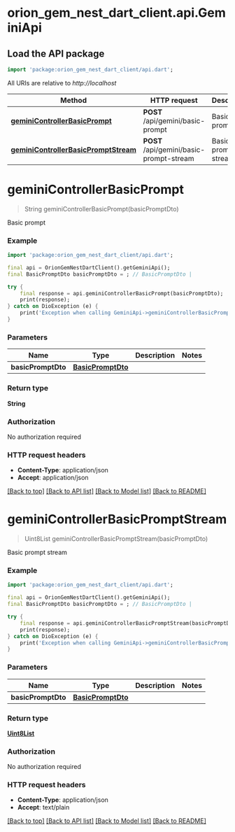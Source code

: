 # orion_gem_nest_dart_client.api.GeminiApi

## Load the API package
```dart
import 'package:orion_gem_nest_dart_client/api.dart';
```

All URIs are relative to *http://localhost*

Method | HTTP request | Description
------------- | ------------- | -------------
[**geminiControllerBasicPrompt**](GeminiApi.md#geminicontrollerbasicprompt) | **POST** /api/gemini/basic-prompt | Basic prompt
[**geminiControllerBasicPromptStream**](GeminiApi.md#geminicontrollerbasicpromptstream) | **POST** /api/gemini/basic-prompt-stream | Basic prompt stream


# **geminiControllerBasicPrompt**
> String geminiControllerBasicPrompt(basicPromptDto)

Basic prompt

### Example
```dart
import 'package:orion_gem_nest_dart_client/api.dart';

final api = OrionGemNestDartClient().getGeminiApi();
final BasicPromptDto basicPromptDto = ; // BasicPromptDto | 

try {
    final response = api.geminiControllerBasicPrompt(basicPromptDto);
    print(response);
} catch on DioException (e) {
    print('Exception when calling GeminiApi->geminiControllerBasicPrompt: $e\n');
}
```

### Parameters

Name | Type | Description  | Notes
------------- | ------------- | ------------- | -------------
 **basicPromptDto** | [**BasicPromptDto**](BasicPromptDto.md)|  | 

### Return type

**String**

### Authorization

No authorization required

### HTTP request headers

 - **Content-Type**: application/json
 - **Accept**: application/json

[[Back to top]](#) [[Back to API list]](../README.md#documentation-for-api-endpoints) [[Back to Model list]](../README.md#documentation-for-models) [[Back to README]](../README.md)

# **geminiControllerBasicPromptStream**
> Uint8List geminiControllerBasicPromptStream(basicPromptDto)

Basic prompt stream

### Example
```dart
import 'package:orion_gem_nest_dart_client/api.dart';

final api = OrionGemNestDartClient().getGeminiApi();
final BasicPromptDto basicPromptDto = ; // BasicPromptDto | 

try {
    final response = api.geminiControllerBasicPromptStream(basicPromptDto);
    print(response);
} catch on DioException (e) {
    print('Exception when calling GeminiApi->geminiControllerBasicPromptStream: $e\n');
}
```

### Parameters

Name | Type | Description  | Notes
------------- | ------------- | ------------- | -------------
 **basicPromptDto** | [**BasicPromptDto**](BasicPromptDto.md)|  | 

### Return type

[**Uint8List**](Uint8List.md)

### Authorization

No authorization required

### HTTP request headers

 - **Content-Type**: application/json
 - **Accept**: text/plain

[[Back to top]](#) [[Back to API list]](../README.md#documentation-for-api-endpoints) [[Back to Model list]](../README.md#documentation-for-models) [[Back to README]](../README.md)

